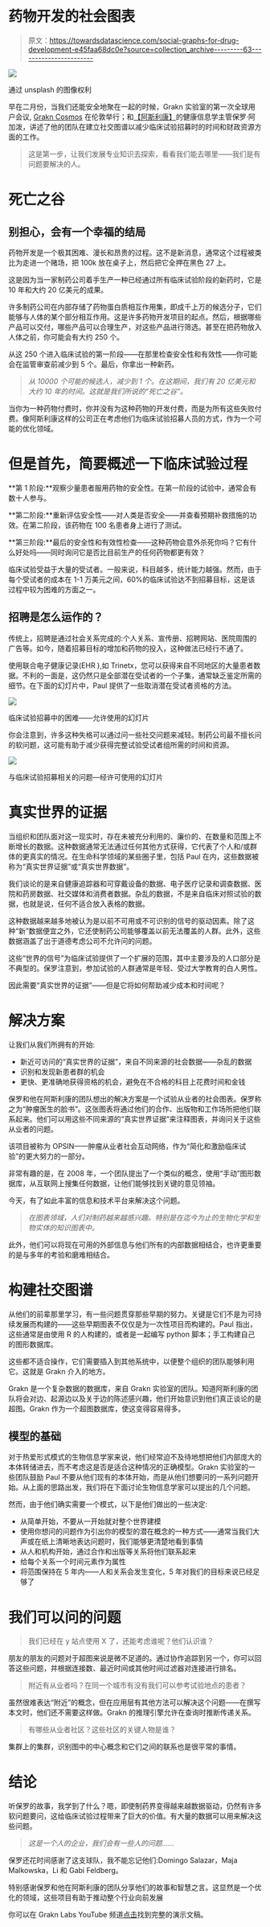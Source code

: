 # 药物开发的社会图表

> 原文：<https://towardsdatascience.com/social-graphs-for-drug-development-e45faa68dc0e?source=collection_archive---------63----------------------->

![](img/c6433ad0b0fe90e4101f4faff46d441d.png)

通过 unsplash 的图像权利

早在二月份，当我们还能安全地聚在一起的时候，Grakn 实验室的第一次全球用户会议, [Grakn Cosmos](https://grakncosmos.com) 在伦敦举行；和[](https://www.linkedin.com/in/paul-agapow/?originalSubdomain=uk)[【阿斯利康】](https://www.astrazeneca.co.uk/)的健康信息学主管保罗·阿加泼，讲述了他的团队在建立社交图谱以减少临床试验招募时的时间和财政资源方面的工作。

> 这是第一步，让我们发展专业知识去探索，看看我们能去哪里——我们是有问题要解决的人。

# 死亡之谷

## 别担心，会有一个幸福的结局

药物开发是一个极其困难、漫长和昂贵的过程。这不是新消息，通常这个过程被类比为走进一个赌场，把 100k 放在桌子上，然后把它全押在黑色 27 上。

这是因为当一家制药公司着手生产一种已经通过所有临床试验阶段的新药时，它是 10 年和大约 20 亿美元的成果。

许多制药公司在内部存储了药物蛋白质相互作用集，即成千上万的候选分子，它们能够与人体的某个部分相互作用。这是许多药物开发项目的起点。然后，根据哪些产品可以交付，哪些产品可以合理生产，对这些产品进行筛选。甚至在把药物放入人体之前，你可能会有大约 250 个。

从这 250 个进入临床试验的第一阶段——在那里检查安全性和有效性——你可能会在监管审查前减少到 5 个。最后，你拿出一种新药。

> *从 10000 个可能的候选人，减少到 1 个。在这期间，我们有 20 亿美元和大约 10 年的时间。这就是我们所说的“死亡之谷”。*

当你为一种药物付费时，你并没有为这种药物的开发付费，而是为所有这些失败付费。像阿斯利康这样的公司正在考虑他们为临床试验招募人员的方式，作为一个可能的优化领域。

# 但是首先，简要概述一下临床试验过程

**第 1 阶段:**观察少量患者服用药物的安全性。在第一阶段的试验中，通常会有数十人参与。

**第二阶段:**重新评估安全性——对人类是否安全——并查看预期补救措施的功效。在第二阶段，该药物在 100 名患者身上进行了测试。

**第三阶段:**最后的安全性和有效性检查——这种药物会意外杀死你吗？它有什么好处吗——同时询问它是否比目前生产的任何药物都更有效？

临床试验受益于大量的受试者。一般来说，科目越多，统计能力越强。然而，由于每个受试者的成本在 1-1 万美元之间，60%的临床试验达不到招募目标，这是该过程中较为困难的方面之一。

## 招聘是怎么运作的？

传统上，招聘是通过社会关系完成的:个人关系、宣传册、招聘网站、医院周围的广告等。如今，随着招募目标的增加和药物的投入，这种做法已经行不通了。

使用联合电子健康记录(EHR ),如 Trinetx，您可以获得来自不同地区的大量患者数据。不利的一面是，这仍然只是全部潜在受试者的一个子集，通常缺乏鉴定所需的细节。在下面的幻灯片中，Paul 提供了一些取消潜在受试者资格的方法。

![](img/ea988db973666685b9b15cf1e47e167c.png)

临床试验招募中的困难——允许使用的幻灯片

你会注意到，许多这种失格可以通过问一些社交问题来减轻。制药公司最不擅长问的软问题，这可能有助于减少获得完整试验受试者组所需的时间和资源。

![](img/35d2065067dc7c79a79e3b8160741114.png)

与临床试验招募相关的问题—经许可使用的幻灯片

# 真实世界的证据

当组织和团队面对这一现实时，存在未被充分利用的、廉价的、在数量和范围上不断增长的数据。这种数据通常无法通过任何其他方式获得，它代表了个人和/或群体的更真实的情况。在生命科学领域的某些圈子里，包括 Paul 在内，这些数据被称为“真实世界证据”或“真实世界数据”。

我们谈论的是来自健康追踪器和可穿戴设备的数据、电子医疗记录和调查数据、医院和药房数据、社交媒体和消费者数据。杂乱的数据，不是来自临床对照试验的数据，也就是说，任何不适合放入表格的数据。

这种数据越来越多地被认为是以前不可用或不可识别的信号的驱动因素。除了这种“新”数据便宜之外，它还使制药公司能够覆盖以前无法覆盖的人群。此外，这些数据涵盖了出于道德考虑公司不允许问的问题。

这些“世界的信号”为临床试验提供了一个扩展的范围，其中主要涉及的人口部分是不典型的。保罗注意到，参加试验的人群通常是年轻、受过大学教育的白人男性。

因此需要“真实世界的证据”——但是它将如何帮助减少成本和时间呢？

# 解决方案

让我们从我们所拥有的开始:

*   新近可访问的“真实世界的证据”，来自不同来源的社会数据——杂乱的数据
*   识别和发现新患者群的机会
*   更快、更准确地获得资格的机会，避免在不合格的科目上花费时间和金钱

保罗和他在阿斯利康的团队想出的解决方案是一个试验从业者的社会图表。保罗称之为“肿瘤医生的脸书”。这张图表将通过他们的合作、出版物和工作场所把他们联系起来。他们可以用这些不同来源的“真实世界证据”来注释图表，并询问关于这些从业者的问题。

该项目被称为 OPSIN——肿瘤从业者社会互动网络，作为“简化和激励临床试验”的更大努力的一部分。

非常有趣的是，在 2008 年，一个团队提出了一个类似的概念，使用“手动”图形数据库，从互联网上搜集任何数据，让他们能够找到关键的意见领袖。

今天，有了如此丰富的信息和技术平台来解决这个问题。

> *在图表领域，人们对制药越来越感兴趣。特别是在迄今为止的生物化学和生物实体的知识图表中。*

此外，他们可以将现在可用的外部信息与他们所有的内部数据相结合，也许更重要的是与多年的考验和磨难相结合。

# 构建社交图谱

从他们的前辈那里学习，有一些问题贯穿那些早期的努力。关键是它们不是为可持续发展而构建的——这些早期图表不仅仅是为一次性项目而构建的。Paul 指出，这些通常是由使用 R 的人构建的，或者是一起编写 python 脚本；手工构建自己的图形数据库。

这些都不适合操作，它们需要插入到其他系统中，以便整个组织的团队能够利用它。这就是 Grakn 介入的地方。

Grakn 是一个复杂数据的数据库，来自 Grakn 实验室的团队。知道阿斯利康的团队将会对边、起源边以及关于边的陈述感兴趣，他们开始意识到他们真正谈论的是超图。Grakn 作为一个超图数据库，使这变得容易得多。

## 模型的基础

对于热爱形式模式的生物信息学家来说，他们经常迫不及待地想把他们内部庞大的本体转储进去，而不考虑这是否是适合这种情况的正确模型。Grakn 实验室的一些团队鼓励 Paul 不要从他们现有的本体开始，而是从他们想要问的一系列问题开始。从上面的思路出发，我们将在下面讨论生物信息学家可以提出的几个问题。

然而，由于他们确实需要一个模式，以下是他们做出的一些决定:

*   从简单开始，不要从一开始就对整个世界建模
*   使用你想问的问题作为引出你的模型的潜在概念的一种方式——通常当我们大声或在纸上清晰地表达问题时，我们能够更清楚地看到事情
*   从人和机构开始，通过合作和出版等关系将他们联系起来
*   给每个关系一个时间元素作为属性
*   将范围保持在 5 年内——人和关系会发生变化，5 年对我们的目标来说已经足够了

# 我们可以问的问题

> 我们已经在 y 站点使用 X 了，还能考虑谁呢？他们认识谁？

朋友的朋友的问题对于超图来说是微不足道的。通过协作追踪到另一个，你可以回答这些问题，并根据连接数、最近时间或其他时间过滤器对连接进行排名。

> 附近有从业者吗？在同一个城市有没有我们可以参考试验地点的患者？

虽然很难表达“附近”的概念，但在应用层有其他方法可以解决这个问题——在撰写本文时，他们还不需要这样做。Grakn 的推理引擎允许在查询时推断传递关系。

> 有哪些从业者社区？这些社区的关键人物是谁？

集群上的集群，识别图中的中心概念和它们之间的联系也是很平常的事情。

# 结论

听保罗的故事，我学到了什么？嗯，即使制药界变得越来越数据驱动，仍然有许多软问题要问，这给临床试验过程带来了巨大的价值。有大量的数据可以用来解决这些问题。

> *这是一个人的企业，我们会有一些人的问题……*

保罗还花时间感谢了这支球队，我不能忘记他们:Domingo Salazar，Maja Malkowska，Li 和 Gabi Feldberg。

特别感谢保罗和他在阿斯利康的团队分享他们的故事和智慧之言。这显然是一个优化的领域，这些项目有助于推动整个行业向前发展

你可以在 Grakn Labs YouTube 频道[点击](https://www.youtube.com/watch?v=9yU8aLfJ9bM&list=PLtEF8_xCPklbGuaOANOJHZ8cvbo65LN2I&index=18&ab_channel=GraknLabs)找到完整的演示文稿。